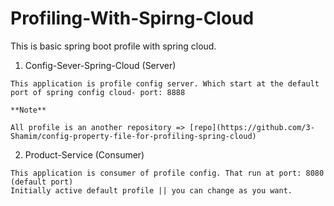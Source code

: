 # Profiling-With-Spirng-Cloud
This is basic spring boot profile with spring cloud.

1. Config-Sever-Spring-Cloud (Server)

```
This application is profile config server. Which start at the default port of spring config cloud- port: 8888

**Note**

All profile is an another repository => [repo](https://github.com/3-Shamim/config-property-file-for-profiling-spring-cloud)
````

2. Product-Service (Consumer)

```
This application is consumer of profile config. That run at port: 8080 (default port)
Initially active default profile || you can change as you want.
```
